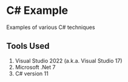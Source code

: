 # C# Example
Examples of various C# techniques
## Tools Used
1.  Visual Studio 2022 (a.k.a. Visual Studio 17)
1.  Microsoft .Net 7
1.  C# version 11
